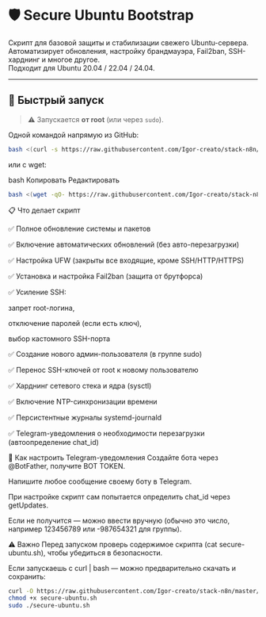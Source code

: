 # 🛡 Secure Ubuntu Bootstrap

Скрипт для базовой защиты и стабилизации свежего Ubuntu-сервера.  
Автоматизирует обновления, настройку брандмауэра, Fail2ban, SSH-харднинг и многое другое.  
Подходит для Ubuntu 20.04 / 22.04 / 24.04.

---

## 🚀 Быстрый запуск

> ⚠️ Запускается **от root** (или через `sudo`).

Одной командой напрямую из GitHub:

```bash
bash <(curl -s https://raw.githubusercontent.com/Igor-creato/stack-n8n/master/secure-ubuntu.sh)
```

или с wget:

bash
Копировать
Редактировать

```bash
bash <(wget -qO- https://raw.githubusercontent.com/Igor-creato/stack-n8n/master/secure-ubuntu.sh)
```


📋 Что делает скрипт

✅ Полное обновление системы и пакетов

✅ Включение автоматических обновлений (без авто-перезагрузки)

✅ Настройка UFW (закрыты все входящие, кроме SSH/HTTP/HTTPS)

✅ Установка и настройка Fail2ban (защита от брутфорса)

✅ Усиление SSH:

запрет root-логина,

отключение паролей (если есть ключ),

выбор кастомного SSH-порта

✅ Создание нового админ-пользователя (в группе sudo)

✅ Перенос SSH-ключей от root к новому пользователю

✅ Харднинг сетевого стека и ядра (sysctl)

✅ Включение NTP-синхронизации времени

✅ Персистентные журналы systemd-journald

✅ Telegram-уведомления о необходимости перезагрузки (автоопределение chat_id)

🔑 Как настроить Telegram-уведомления
Создайте бота через @BotFather, получите BOT TOKEN.

Напишите любое сообщение своему боту в Telegram.

При настройке скрипт сам попытается определить chat_id через getUpdates.

Если не получится — можно ввести вручную (обычно это число, например 123456789 или -987654321 для группы).

⚠️ Важно
Перед запуском проверь содержимое скрипта (cat secure-ubuntu.sh), чтобы убедиться в безопасности.

Если запускаешь с curl | bash — можно предварительно скачать и сохранить:

```bash
curl -O https://raw.githubusercontent.com/Igor-creato/stack-n8n/master/secure-ubuntu.sh
chmod +x secure-ubuntu.sh
sudo ./secure-ubuntu.sh
```
